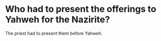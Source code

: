 # Who had to present the offerings to Yahweh for the Nazirite?

The priest had to present them before Yahweh.
